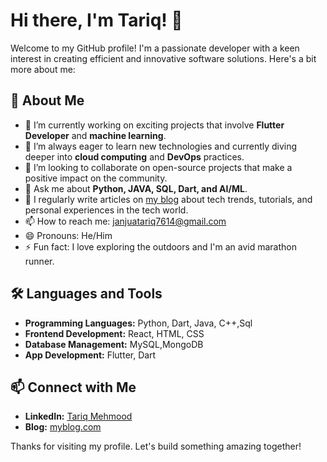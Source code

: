 # Hi there, I'm Tariq! 👋

Welcome to my GitHub profile! I'm a passionate developer with a keen interest in creating efficient and innovative software solutions. Here's a bit more about me:

## 🚀 About Me
- 🔭 I’m currently working on exciting projects that involve **Flutter Developer** and **machine learning**.
- 🌱 I’m always eager to learn new technologies and currently diving deeper into **cloud computing** and **DevOps** practices.
- 👯 I’m looking to collaborate on open-source projects that make a positive impact on the community.
- 💬 Ask me about **Python, JAVA, SQL, Dart, and AI/ML**.
- 📝 I regularly write articles on [my blog](https://tariqbloginng.blogspot.com/) about tech trends, tutorials, and personal experiences in the tech world.
- 📫 How to reach me: [janjuatariq7614@gmail.com](janjuatariq7614@gmail.com)
- 😄 Pronouns: He/Him
- ⚡ Fun fact: I love exploring the outdoors and I'm an avid marathon runner.

## 🛠️ Languages and Tools
- **Programming Languages:** Python, Dart, Java, C++,Sql
- **Frontend Development:** React, HTML, CSS
- **Database Management:** MySQL,MongoDB
- **App Development:** Flutter, Dart 

## 📫 Connect with Me
- **LinkedIn:** [Tariq Mehmood](https://www.linkedin.com/in/tariq-mehmood-479b762a1/)
- **Blog:** [myblog.com](https://tariqbloginng.blogspot.com/)

Thanks for visiting my profile. Let's build something amazing together!
